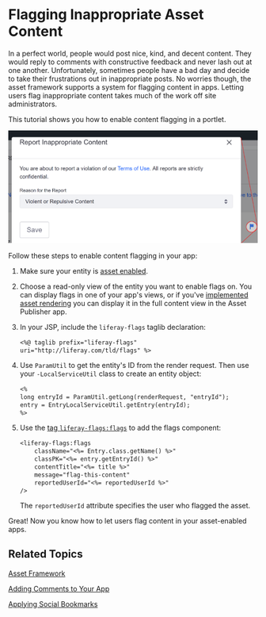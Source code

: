 # Flagging Inappropriate Asset Content [](id=flagging-inappropriate-asset-content)

In a perfect world, people would post nice, kind, and decent content. They would 
reply to comments with constructive feedback and never lash out at one another. 
Unfortunately, sometimes people have a bad day and decide to take their 
frustrations out in inappropriate posts. No worries though, the asset framework 
supports a system for flagging content in apps. Letting users flag inappropriate 
content takes much of the work off site administrators. 

This tutorial shows you how to enable content flagging in a portlet.

![Figure 1: Flags for letting users mark objectionable content are enabled in the Message Boards portlet.](../../../images/social-flags.png)

Follow these steps to enable content flagging in your app: 

1.  Make sure your entity is 
    [asset enabled](/develop/tutorials/-/knowledge_base/7-0/asset-framework). 

2.  Choose a read-only view of the entity you want to enable flags on. You can 
    display flags in one of your app's views, or if you've 
    [implemented asset rendering](/develop/tutorials/-/knowledge_base/7-1/rendering-an-asset) 
    you can display it in the full content view in the Asset Publisher app. 

3.  In your JSP, include the `liferay-flags` taglib declaration:

        <%@ taglib prefix="liferay-flags" uri="http://liferay.com/tld/flags" %>

4.  Use `ParamUtil` to get the entity's ID from the render request. Then use 
    your `-LocalServiceUtil` class to create an entity object: 

        <%
        long entryId = ParamUtil.getLong(renderRequest, "entryId");
        entry = EntryLocalServiceUtil.getEntry(entryId);
        %>

5.  Use the 
    [tag `liferay-flags:flags`](@app-ref@/collaboration/latest/taglibdocs/liferay-flags/flags.html) 
    to add the flags component: 

        <liferay-flags:flags
        	className="<%= Entry.class.getName() %>"
        	classPK="<%= entry.getEntryId() %>"
        	contentTitle="<%= title %>"
        	message="flag-this-content"
        	reportedUserId="<%= reportedUserId %>"
        />

    The `reportedUserId` attribute specifies the user who flagged the asset. 

Great! Now you know how to let users flag content in your asset-enabled apps. 

## Related Topics [](id=related-topics)

[Asset Framework](/develop/tutorials/-/knowledge_base/7-1/asset-framework)

[Adding Comments to Your App](/develop/tutorials/-/knowledge_base/7-1/adding-comments-to-your-app)

[Applying Social Bookmarks](/develop/tutorials/-/knowledge_base/7-1/applying-social-bookmarks)
